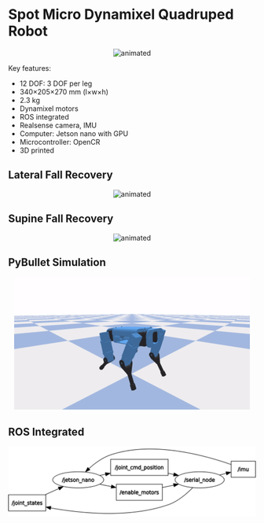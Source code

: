 # Spot Micro Dynamixel Quadruped Robot

<p align="center">
  <img src="images/walking.gif" width="480" alt="animated" />
</p>

Key features:
* 12 DOF: 3 DOF per leg
* 340×205×270 mm (l×w×h)
* 2.3 kg
* Dynamixel motors
* ROS integrated 
* Realsense camera, IMU
* Computer: Jetson nano with GPU
* Microcontroller: OpenCR 
* 3D printed

## Lateral Fall Recovery
<p align="center">
  <img src="images/side_recovery.gif" alt="animated" />
</p>

## Supine Fall Recovery
<p align="center">
  <img src="images/fall_recovery.gif" alt="animated" />
</p>

## PyBullet Simulation
<p align="center">
  <img src="images/inverted_leg.gif" alt="animated" />
</p>

## ROS Integrated
<p align="center">
  <img src="images/rosgraph.png" width="600" alt="animated" />
</p>